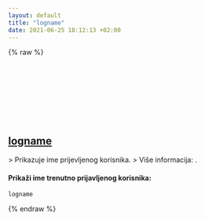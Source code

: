 ```yaml
---
layout: default
title: "logname"
date: 2021-06-25 18:12:13 +02:00
---
```

{% raw %}
<h2 id="logname">
  <a href="/bs/common/logname.html">logname</a> <a href="#logname"><svg class="icon">
    <use href="/assets/images/unicode_sprite.svg#link" />
  </svg></a>
</h2>
> Prikazuje ime prijevljenog korisnika.
> Više informacija: <https://www.gnu.org/software/coreutils/logname>.

#### Prikaži ime trenutno prijavljenog korisnika:
```shell
logname
```
{% endraw %}